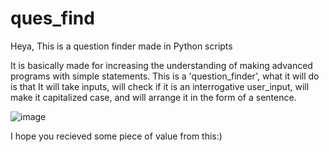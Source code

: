 # ques_find
Heya, This is a question finder made in Python scripts

It is basically made for increasing the understanding of making advanced programs with simple statements. 
This is a 'question_finder', what it will do is that It will take inputs, will check if it is an interrogative user_input, will make it capitalized case, and will arrange it in the form of a sentence. 

![image](https://user-images.githubusercontent.com/67814686/113822561-35024b80-979b-11eb-927c-945b96771b13.png)

I hope you recieved some piece of value from this:)
